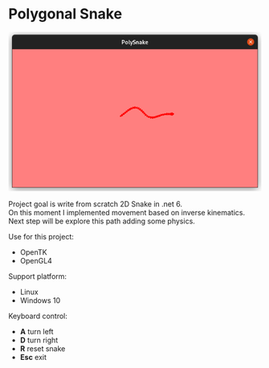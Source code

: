 # Polygonal Snake
![Snake Screenshot](Assets/screenshot.png)

Project goal is write from scratch 2D Snake in .net 6.<br>
On this moment I implemented movement based on inverse kinematics. <br>
Next step will be explore this path adding some physics.

Use for this project:
- OpenTK 
- OpenGL4

Support platform:
- Linux
- Windows 10

Keyboard control:
- **A** turn left
- **D** turn right
- **R** reset snake
- **Esc** exit